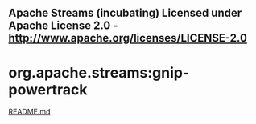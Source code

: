 Apache Streams (incubating)
Licensed under Apache License 2.0 - http://www.apache.org/licenses/LICENSE-2.0
--------------------------------------------------------------------------------

org.apache.streams:gnip-powertrack
===========================================

[README.md](src/site/markdown/index.md "README")
